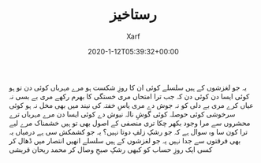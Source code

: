 ﻿---
id: 176
title: رستاخیز
date: 2020-1-12T05:39:32+00:00
author: Xarf
layout: post
guid: https://chashm-e-afreen.000webhostapp.com/?p=176
image: 'https://raw.githubusercontent.com/Chashm-e-Afreen/chashm-e-afreen.github.io/master/assets/img/pexels-photo-1078979.jpeg'
permalink: '/2018/10/%d8%b1%d8%ac%d8%a7'
category: 'آزاد نظم'
---

یہ جو لغزشوں کے ہیں سلسلے کوئی ان کا روزِ شکست ہو
مرے مہرباں کوئی دن تو ہو
کوئی ایسا دن
کوئی دن کہ جب ترا امتحاں مری خستگی کا بھرم رکھے
مری بے بسی نہ عیاں کرے
مری بے دلی کو نہ جوش دے
مری یاسِ خفتہ کی نیند میں بھی مخل نہ ہو
کوئی سرخوشی کوئی حوصلہ کوئی گوشِ نالہ نیوش دے
کوئی ایسا دن مرے مہرباں
ترے محشروں سے مرا وجود بکھر چکا
تری منصفی کے اصول بھی تو ہیں خشمناک مرے لیے
ترا کون سا وہ سوال ہے کہ جو رشکِ زلفِ دوتا نہیں؟
یہ جو کشمکش سی ہے درمیاں یہ بھی فرقتوں سے جدا نہیں
یہ جو لغزشوں کے ہیں سلسلے انھیں انتصار میں ڈھال کر
کسی ایک روزِ حساب کو کبھی رشکِ صبحِ وصال کر
محمد ریحان قریشی
